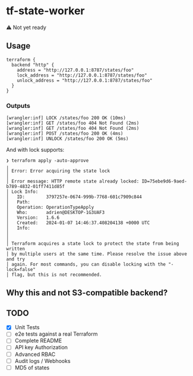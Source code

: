 # tf-state-worker

⚠ Not yet ready

## Usage

```hcl
terraform {
  backend "http" {
    address = "http://127.0.0.1:8787/states/foo"
    lock_address = "http://127.0.0.1:8787/states/foo"
    unlock_address = "http://127.0.0.1:8787/states/foo"
  }
}
```

### Outputs

```
[wrangler:inf] LOCK /states/foo 200 OK (10ms)
[wrangler:inf] GET /states/foo 404 Not Found (2ms)
[wrangler:inf] GET /states/foo 404 Not Found (2ms)
[wrangler:inf] POST /states/foo 200 OK (4ms)
[wrangler:inf] UNLOCK /states/foo 200 OK (5ms)
```

And with lock supports:

```
❯ terraform apply -auto-approve
╷
│ Error: Error acquiring the state lock
│
│ Error message: HTTP remote state already locked: ID=75ebe9d6-9aed-b789-4832-01ff7411d85f
│ Lock Info:
│   ID:        3797257e-0674-999b-7768-601c7909c844
│   Path:
│   Operation: OperationTypeApply
│   Who:       adrien@DESKTOP-1G3UAF3
│   Version:   1.6.6
│   Created:   2024-01-07 14:46:37.408204138 +0000 UTC
│   Info:
│
│
│ Terraform acquires a state lock to protect the state from being written
│ by multiple users at the same time. Please resolve the issue above and try
│ again. For most commands, you can disable locking with the "-lock=false"
│ flag, but this is not recommended.
```

## Why this and not S3-compatible backend?

## TODO

- [x] Unit Tests
- [ ] e2e tests against a real Terraform
- [ ] Complete README
- [ ] API key Authorization
- [ ] Advanced RBAC
- [ ] Audit logs / Webhooks
- [ ] MD5 of states
